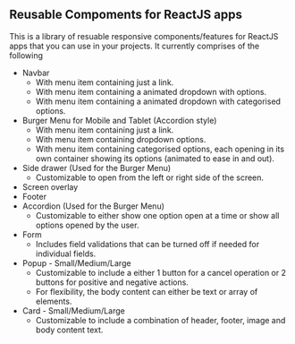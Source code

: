 ## Reusable Compoments for ReactJS apps ##
This is a library of resuable responsive components/features for ReactJS apps that you can use in your projects. It currently comprises of the following
* Navbar
    * With menu item containing just a link.
    * With menu item containing a animated dropdown with options.
    * With menu item containing a animated dropdown with categorised options.
* Burger Menu for Mobile and Tablet (Accordion style)
    * With menu item containing just a link.
    * With menu item containing dropdown options.
    * With menu item containing categorised options, each opening in its own container showing its options (animated to ease in and out).
* Side drawer (Used for the Burger Menu)
    * Customizable to open from the left or right side of the screen.
* Screen overlay
* Footer
* Accordion (Used for the Burger Menu)
    * Customizable to either show one option open at a time or show all options opened by the user.
* Form
    * Includes field validations that can be turned off if needed for individual fields.
* Popup - Small/Medium/Large
    * Customizable to include a either 1 button for a cancel operation or 2 buttons for positive and negative actions.
    * For flexibility, the body content can either be text or array of elements.
* Card - Small/Medium/Large
    * Customizable to include a combination of header, footer, image and body content text.